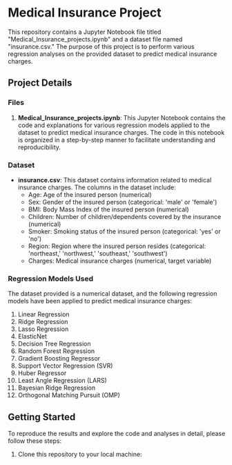 # Medical Insurance Project

This repository contains a Jupyter Notebook file titled "Medical_Insurance_projects.ipynb" and a dataset file named "insurance.csv." The purpose of this project is to perform various regression analyses on the provided dataset to predict medical insurance charges. 

## Project Details

### Files

1. **Medical_Insurance_projects.ipynb**: This Jupyter Notebook contains the code and explanations for various regression models applied to the dataset to predict medical insurance charges. The code in this notebook is organized in a step-by-step manner to facilitate understanding and reproducibility.

### Dataset

- **insurance.csv**: This dataset contains information related to medical insurance charges. The columns in the dataset include:
  - Age: Age of the insured person (numerical)
  - Sex: Gender of the insured person (categorical: 'male' or 'female')
  - BMI: Body Mass Index of the insured person (numerical)
  - Children: Number of children/dependents covered by the insurance (numerical)
  - Smoker: Smoking status of the insured person (categorical: 'yes' or 'no')
  - Region: Region where the insured person resides (categorical: 'northeast,' 'northwest,' 'southeast,' 'southwest')
  - Charges: Medical insurance charges (numerical, target variable)

### Regression Models Used

The dataset provided is a numerical dataset, and the following regression models have been applied to predict medical insurance charges:

1. Linear Regression
2. Ridge Regression
3. Lasso Regression
4. ElasticNet
5. Decision Tree Regression
6. Random Forest Regression
7. Gradient Boosting Regressor
8. Support Vector Regression (SVR)
9. Huber Regressor
10. Least Angle Regression (LARS)
11. Bayesian Ridge Regression
12. Orthogonal Matching Pursuit (OMP)

## Getting Started

To reproduce the results and explore the code and analyses in detail, please follow these steps:

1. Clone this repository to your local machine:
